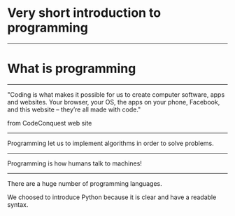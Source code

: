 # Very short introduction to programming

---

# What is programming 

---

"Coding is what makes it possible for us to create computer software, apps and websites. Your browser, your OS, the apps on your phone, Facebook, and this website – they’re all made with code." 

from CodeConquest web site

---

Programming let us to implement algorithms in order to solve problems.

---

Programming is how humans talk to machines!


---

There are a huge number of programming languages.

We choosed to introduce Python because it is clear and have a readable
syntax.
